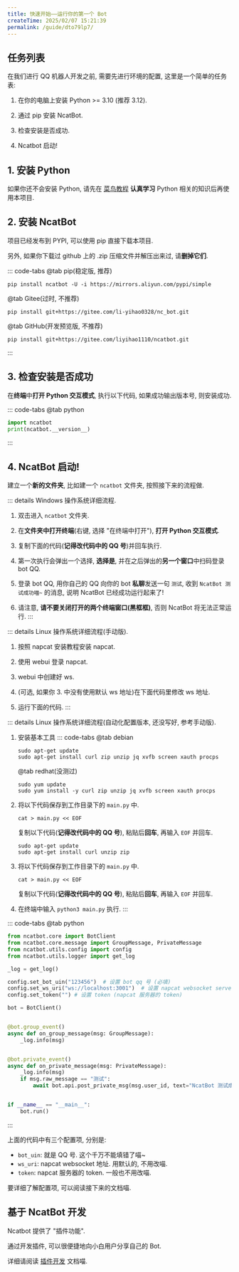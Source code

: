 ```yaml
---
title: 快速开始——运行你的第一个 Bot
createTime: 2025/02/07 15:21:39
permalink: /guide/dto79lp7/
---
```


## 任务列表

在我们进行 QQ 机器人开发之前, 需要先进行环境的配置, 这里是一个简单的任务表:

1. 在你的电脑上安装 Python >= 3.10 (推荐 3.12).

2. 通过 pip 安装 NcatBot.

3. 检查安装是否成功.

4. Ncatbot 启动!

## 1. 安装 Python

如果你还不会安装 Python, 请先在 [菜鸟教程](https://www.runoob.com/python/python-tutorial.html) **认真学习** Python 相关的知识后再使用本项目.

## 2. 安装 NcatBot

项目已经发布到 PYPI, 可以使用 pip 直接下载本项目.

另外, 如果你下载过 github 上的 .zip 压缩文件并解压出来过, 请**删掉它们**.

::: code-tabs
@tab pip(稳定版, 推荐)
```shell
pip install ncatbot -U -i https://mirrors.aliyun.com/pypi/simple
```

@tab Gitee(过时, 不推荐)
```shell
pip install git+https://gitee.com/li-yihao0328/nc_bot.git
```

@tab GitHub(开发预览版, 不推荐)
```shell
pip install git+https://gitee.com/liyihao1110/ncatbot.git
```
:::

## 3. 检查安装是否成功

在**终端**中**打开 Python 交互模式**, 执行以下代码, 如果成功输出版本号, 则安装成功.

::: code-tabs
@tab python
```python
import ncatbot
print(ncatbot.__version__)
```
:::

## 4. NcatBot 启动!


建立一个**新的文件夹**, 比如建一个 `ncatbot` 文件夹, 按照接下来的流程做.

::: details Windows 操作系统详细流程.

1. 双击进入 `ncatbot` 文件夹.

2. 在**文件夹中打开终端**(右键, 选择 "在终端中打开"), **打开 Python 交互模式**.

3. 复制下面的代码(**记得改代码中的 QQ 号**)并回车执行.

4. 第一次执行会弹出一个选择, **选择是**, 并在之后弹出的**另一个窗口**中扫码登录 bot QQ.

5. 登录 bot QQ, 用你自己的 QQ 向你的 bot **私聊**发送一句 `测试`, 收到 `NcatBot 测试成功喵~` 的消息, 说明 NcatBot 已经成功运行起来了!

6. 请注意, **请不要关闭打开的两个终端窗口(黑框框)**, 否则 NcatBot 将无法正常运行.
:::

::: details Linux 操作系统详细流程(手动版).
1. 按照 napcat 安装教程安装 napcat.

2. 使用 webui 登录 napcat.

3. webui 中创建好 ws.

4. (可选, 如果你 3. 中没有使用默认 ws 地址)在下面代码里修改 ws 地址. 

5. 运行下面的代码.
:::

::: details Linux 操作系统详细流程(自动化配置版本, 还没写好, 参考手动版).

1. 安装基本工具
   ::: code-tabs
   @tab debian
   ```shell
   sudo apt-get update
   sudo apt-get install curl zip unzip jq xvfb screen xauth procps
   ```
   @tab redhat(没测过)
   ```shell
   sudo yum update
   sudo yum install -y curl zip unzip jq xvfb screen xauth procps
   ```
2. 将以下代码保存到工作目录下的 `main.py` 中.
   ```shell
   cat > main.py << EOF
   ```
   复制以下代码(**记得改代码中的 QQ 号**), 粘贴后**回车**, 再输入 `EOF` 并回车.
   ```shell
   sudo apt-get update
   sudo apt-get install curl unzip zip 
   ```
3. 将以下代码保存到工作目录下的 `main.py` 中.
   ```shell
   cat > main.py << EOF
   ```
   复制以下代码(**记得改代码中的 QQ 号**), 粘贴后**回车**, 再输入 `EOF` 并回车.

4. 在终端中输入 `python3 main.py` 执行.
:::

::: code-tabs
@tab python
```python
from ncatbot.core import BotClient
from ncatbot.core.message import GroupMessage, PrivateMessage
from ncatbot.utils.config import config
from ncatbot.utils.logger import get_log

_log = get_log()

config.set_bot_uin("123456")  # 设置 bot qq 号 (必填)
config.set_ws_uri("ws://localhost:3001")  # 设置 napcat websocket server 地址
config.set_token("") # 设置 token (napcat 服务器的 token)

bot = BotClient()


@bot.group_event()
async def on_group_message(msg: GroupMessage):
    _log.info(msg)


@bot.private_event()
async def on_private_message(msg: PrivateMessage):
    _log.info(msg)
    if msg.raw_message == "测试":
        await bot.api.post_private_msg(msg.user_id, text="NcatBot 测试成功喵~")


if __name__ == "__main__":
    bot.run()
```
:::

上面的代码中有三个配置项, 分别是:
  - `bot_uin`: 就是 QQ 号. 这个千万不能填错了喵~
  - `ws_uri`: napcat websocket 地址. 用默认的, 不用改喵.
  - `token`: napcat 服务器的 token. 一般也不用改喵.

要详细了解配置项, 可以阅读接下来的文档喵.

## 基于 NcatBot 开发

Ncatbot 提供了 "插件功能". 

通过开发插件, 可以很便捷地向小白用户分享自己的 Bot.

详细请阅读 [插件开发](../6.%20开发%20NcatBot%20插件/1.%20了解%20NcatBot%20插件.md) 文档喵.





